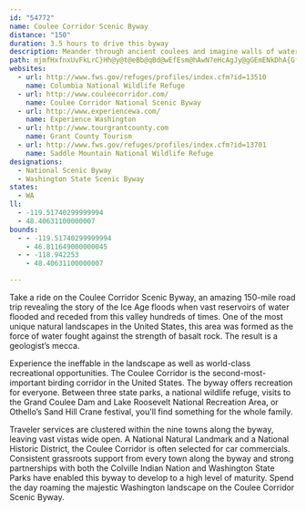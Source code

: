 ```yaml
---
id: "54772"
name: Coulee Corridor Scenic Byway
distance: "150"
duration: 3.5 hours to drive this byway
description: Meander through ancient coulees and imagine walls of water hundreds of feet deep churning the rocks and soil, gouging these now dry canyons, leaving behind erratic rocks of all sizes and types as silent artifacts of roaring torrents. Observe a jewel-like lake, where mule deer and Peregrine Falcons live nearby.
path: mjmfHxfnxUvFkLrC}Hh@y@t@eBb@qBd@wEfEsm@hAwN?eHcAgJy@gGEmENkDhA{GfEcOhBaIj@_FR{ESyJH{FvAoFbCmFhIiKjDyGhCeJzQmz@bByKh@uIh@ea@CuIF_IXaGt@_IjQsx@bByGpFqXhDuU|BiNhBoI|HiVzC}MdAqInBcMjFs_@bCqLbEyMjKa[vD}LtAmGlC}RjAmOP_EJ{FBqXG}dCBgNTqLxAuQrDsZtImu@bDq]fGoj@bB{Rn@cMRyJt@kg@lC_~ArEw|CH_MC}EoAmr@HoOpF}iCn@wPn@aVh@kN^_HX{CpLay@lB_PdA_G`Jgo@tLey@lByI~CoKvCsHlEcJnCsE`nAqgBnBuCbFgJpDaJbAyCjByGdX}cAxCiHlC_D`[eU`IsFbBg@hBQxADpM`AjH^lJLjKs@jGo@~Bc@lBaBzAqBdIcN|CaDpIsE|C_AdBy@l@_@dAgAdAiBf@sA^aBhAaHx@aD^w@Xm@n@q@dCiBtEmF`AqBlAkD~@uD`BaJz@uC~@kBf@m@xBsB^KbCMjJ`ArBFrGiAt@E|ALdBdAfAlAbC`EhBrDbA~Ar@d@~Af@nAFbBMd@MvDShDR|Gx@`Dr@lDxBrArAd@x@xA~CfCzIx@rAd@^hB|@|IhClB|@xALn@ExB{@f@]xBeCtCoEjBsBx@q@~@[xCWbC\bCtBrBrDd@xAvA~Bt@x@dBrAbBt@|Ch@nA@hJAxCQxBa@|Aq@hF_BfBYdBGfCTrBEdAUbQ_IlFYlEdAxB]vCgBbIaE`IgBhAc@~NmBrBR~CxBx@v@^LpAPdBKr@g@~AcBrA{BlA{AnBq@~@?bCk@t@a@xAwBpDaDd@w@x@mBlAoE^_CNmBRaHJw@l@mBnAsB~PcTr@eAx@mBd@iDNqCBqVFgH?aHQyLCsI[oGWoCa@cCm@iGAmBNeCd@kCbAaCxEmJ|@mC^aC?aCy@wGIgA?gAHsCxAuKTqCByAOaEDy@HqATmAh@mExA}SEoOi@yM?uBn@aGdAaGv@qCnA{CpFgIlFoGnAuBj@aBVgA^gDZmNl@oLb@yE~@uGnBmI\sAdBaF`IaSlDiIzH{N`AqC|@{Db@sEbCui@t@eM|@wF~E{T|@eBd@i@hAy@h@QdTwCfBa@|A_AtBkBbBgCxDgIvAgDbAaDd@sCBgDc@aKHeC^yBZqAzDwJh@mCNeDOcRVsCVyAlFiQfHqT~B_FpDaGby@arAbJmOzXoc@hDqElCgCpGmDtCgA~]uMrA]nBQhDAjz@x@rB?xDm@bBe@~OsGdBs@l@k@h@s@j@gB`AgHx@sDd@}@dAwA`Aq@hXyG|ASrBG|D@nBJ`GC|GSlJaAnJ_CtQiGbCe@fC?xBX`OfGzEXvFGdf@qBjHClExApIjDpZLfLjBvDv@dPf@fE?~C`@|CjA|DtCnOfQbEjEvHjH|BjBrAx@~d@nSlBd@hD`@bDGbDm@lBw@bB_AdPcLdc@}YrAy@~Am@pB]xCAd_@fB|Ur@vL{@fGEtMLtBYpBg@lCeAfGyDzn@ug@tDeBfCQ~AJxCfA`BrAtApBhArCpEbRhApCrXtc@lBrBnAv@|DrArARxAEvDk@|IaEnCmCbBkClAmCtKwZ`ByDxJ}Q|B}FtAiEnCiHrBgE`CsDxZea@zKoL`AqAdF{Ir`@is@lG{Hx@wAx@sBb@_CTiE^aMh@uCNq@Zk@p@a@t@ShA?fBfAjE`EfBl@hCEbB[nLkGjBo@dMsCfDS|AF~AXhBp@hRfL`FnC`MzErTjHfXhMbBjAhBnCrAdDrCrI~@fBnAdBrCrB|B^zKWdADvCj@lG~BlCf@vIlA~A`@pGvC~@ZpHnA`F`BjP`InLfFhAr@jAdAn@~@h@nAp@xBn@jDdAzCvIlNpGtLhArCfDbLxA~DxAjDnBfDvA`B^|@bDbMfE~CdBf@jFP|Im@x@p]D`@RRx@SrCSnCDlDn@lAb@^XNLD\t@tA`B`Eh@p@z@r@r@^xBf@bBhAx@tAnAvDXf@dAlAl@\x@fAb@xAn@lC^p@XTd@LbAAx@_@ZYn@sAv@sDj@_An@e@b@MlDx@x@D|@KxCeAhGuCfAc@~@GlBDz@XlAt@rDnDhAzArA~Bz@`B`EzL`HbVxAlEhBdDbDtC|B~BtApD^`C~@`JfEx\b@zCb@tAbDhE|ElFlCrDp@jArAxDX`BHfC?jCs@hJKxCJzFXxCdAlFdJd^bA`GNvBHfCGhWf@tDj@jC`BzFz@~BlChGhTld@pEbHhEbExv@fm@b@RtqAvbAh`Aju@vRdO`GhHhErH|AxDbDfKlKl_@bB`ErB|CfB`BfLzJjHtFzChArB`@~Oz@rBA`D_@d@SvHaEfEkDr@YrB_@rCDnC~@|B`Az_@tQhFlCzDlChDxC|BxCbBlCd`@n|@fFbKnH`KdDrDdE~FfXr]`IdJhCnClD~CvJ`IfGfExJ~HvFzDlNfLzl@xd@|CtCrAxAxD`GvB`ExBvFx@lCdMfe@|BxD~P|VtBrDxBzE\|@rCbNJlAh@jDx@lC|@~Bh@`At@x@xOnMjCfD`AjBxAxDrAhHjA~E`CfHvLxXlC|E~@fCbUzg@vBjFjAxBfBbCxAdBzKzIxf@j_@ldEt`DjC~A~j@bZbDtBhDjC|QjQjK`LtBdCfIjMhDpE|@f@hNfN~CtCxEpFjAdBhEbJvG`OrFhIzWb[~QvQdMdLrT|Sv^p\|AhAbCxA|EbBnB`@fn@tLpWxEhRxDdvBr`@hN~BrHl@~CJnIAhDOxLgA~_Ewz@hh@uKrA@hAX~@b@x@t@jAlBfAhChPr`@tq@p`BrBxFxAbFvGlXjAfG\rD@lCEzB_@~Ee@rC{}@fuEi@xDS~BrA|ArA|Cvf@hoAvGbNxv@jqAvDzHhY`n@zVzi@pPp_@vAxEh@hDV~DEnGUjDu@lEwEfPg@lCa@`GCtBH~CRdCp@jEnJ~\n@rB|AlDpNxTlDjG|I|S`CdEf]xc@vChCvI~F|EjElCfDhB~CzMrX`JzPpG`NxA`EbBzE|C`LhArFhA`HhAhJt@vJn@pKXlC^pBtAxDvDfHpBtFn@lAdDdFtEpK~AtBjIpEdBbB|@rA`B`BzBfAbFbBlDzCdC~AtIzCtK~E~BpAfKhHvE~ErA`At@\`ALxD^xAd@|@`AvH~KhArAdAz@vBp@hAJxF@fBXrGrFbCnCr@tBTfAhBzOx@`DrThk@~Pjb@nClFpQnUxCdDb\xU`l@t[dFbBhDn@fDLzO?jKPfFx@bEhBfLjH|Ar@~QnF~Av@vA`AbI`IvBdB|DjBxOjInC|@rZzH~J~A`YrHrDlA|Bd@tENjHU|D@rAJbCf@bBp@bDd@xSfBpHR`[{Bhc@mCdSeB`Gq@tD{@t}Agl@~uA{g@|I}DpEoCtUuQpG{AfFQxE_@xIgAhWcEzLwDxVsIjCkAzBsAtEgD`KmKp@k@zBiAfJgDrDeAnDc@dOYpDa@pFgBnFwBvDq@vAGtPGpj@DdBIpF{@`~@oV|[uIvAW|KmAbe@aDrQgArDQxD?rELfC\tnCtg@jGl@xEJzDKlIu@rzAoTp_@_GdoBmYfGeAde@wGtKgBbEPfC{E|J{NnqAwjBfgBsgCpDsFvgEyzH~lBqlDvTy`@jJcQbDuFlGyJbIgK|GcHvAuApHwFxHyE~FsCtUuJzZgLrQiH~DwCzC_DhDsF|BcFhB{FjLka@NKpYebAzNse@`G}SdTus@fLe[h@wBp@oDTqBN{CXmNPuDv@gFdO}w@@e@vBmLhBeIt@cCv@iBhCmEfC{BhC_B|CgAtDe@zsBGzWRx@ZtCjClC{Dd`@ge@nUaZvUsVn_@sh@hjCacDpr@c|@lZ{_@jBqB~s@s}@za@kg@zm@gv@`l@st@hqDcpEp\mb@vHyHvDaCzB_AzBq@bCe@~BOlFEhjC?|\JrE^|ElAvAl@bDpBfDtCre@xe@~ErDdHnCzBb@vETlr@pCbE`@hCd@vGbBvFtBjaAj\~A`@jGhA|E^lJLhf@^`Gd@fF`BlClAtPlKtI`F`^nThD`BvBp@zAX|DGhBe@hB_AzCaChDaFfMaUjEeI~DwG|CeE`CyBtBoAvAq@nCk@xOS`gCM`mEn@vTTfKf@d_@tCdn@K
websites:
  - url: http://www.fws.gov/refuges/profiles/index.cfm?id=13510
    name: Columbia National Wildlife Refuge
  - url: http://www.couleecorridor.com/
    name: Coulee Corridor National Scenic Byway
  - url: http://www.experiencewa.com/
    name: Experience Washington
  - url: http://www.tourgrantcounty.com
    name: Grant County Tourism
  - url: http://www.fws.gov/refuges/profiles/index.cfm?id=13701
    name: Saddle Mountain National Wildlife Refuge
designations:
  - National Scenic Byway
  - Washington State Scenic Byway
states:
  - WA
ll:
  - -119.51740299999994
  - 48.40631100000007
bounds:
  - - -119.51740299999994
    - 46.811649000000045
  - - -118.942253
    - 48.40631100000007

---
```


Take a ride on the Coulee Corridor Scenic Byway, an amazing 150-mile road trip revealing the story of the Ice Age floods when vast reservoirs of water flooded and receded from this valley hundreds of times. One of the most unique natural landscapes in the United States, this area was formed as the force of water fought against the strength of basalt rock. The result is a geologist’s mecca.

Experience the ineffable in the landscape as well as world-class recreational opportunities. The Coulee Corridor is the second-most-important birding corridor in the United States. The byway offers recreation for everyone. Between three state parks, a national wildlife refuge, visits to the Grand Coulee Dam and Lake Roosevelt National Recreation Area, or Othello’s Sand Hill Crane festival, you'll find something for the whole family.

Traveler services are clustered within the nine towns along the byway, leaving vast vistas wide open. A National Natural Landmark and a National Historic District, the Coulee Corridor is often selected for car commercials. Consistent grassroots support from every town along the byway and strong partnerships with both the Colville Indian Nation and Washington State Parks have enabled this byway to develop to a high level of maturity. Spend the day roaming the majestic Washington landscape on the Coulee Corridor Scenic Byway.
